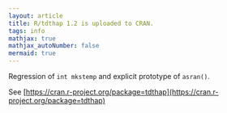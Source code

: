 ```yaml
---
layout: article
title: R/tdthap 1.2 is uploaded to CRAN.
tags: info
mathjax: true
mathjax_autoNumber: false
mermaid: true
---
```


Regression of `int mkstemp` and explicit prototype of `asran()`.

<!--more-->

See [https://cran.r-project.org/package=tdthap](https://cran.r-project.org/package=tdthap)
